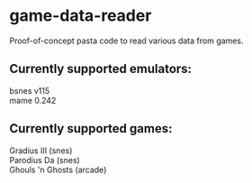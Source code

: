# game-data-reader
Proof-of-concept pasta code to read various data from games.

## Currently supported emulators:
bsnes v115  
mame 0.242

## Currently supported games:
Gradius III (snes)  
Parodius Da (snes)  
Ghouls 'n Ghosts (arcade)  
